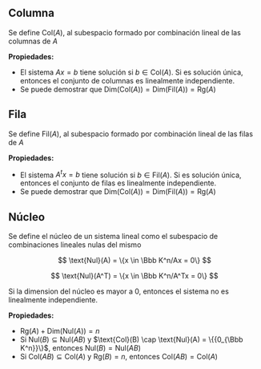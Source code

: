 ## Columna

Se define $\text{Col}(A)$, al subespacio formado por combinación lineal de las columnas de $A$

**Propiedades:**

- El sistema $Ax = b$ tiene solución si $b \in \text{Col}(A)$. Si es solución única, entonces el conjunto de columnas es linealmente independiente.
- Se puede demostrar que $\text{Dim}(\text{Col}(A)) = \text{Dim}(\text{Fil}(A)) = \text{Rg}(A)$

## Fila

Se define $\text{Fil}(A)$, al subespacio formado por combinación lineal de las filas de $A$

**Propiedades:**

- El sistema $A^tx = b$ tiene solución si $b \in \text{Fil}(A)$. Si es solución única, entonces el conjunto de filas es linealmente independiente.
- Se puede demostrar que $\text{Dim}(\text{Col}(A)) = \text{Dim}(\text{Fil}(A)) = \text{Rg}(A)$

## Núcleo

Se define el núcleo de un sistema lineal como el subespacio de combinaciones lineales nulas del mismo

$$
\text{Nul}(A) = \{x \in \Bbb K^n/Ax = 0\}
$$

$$
\text{Nul}(A^T) = \{x \in \Bbb K^n/A^Tx = 0\}
$$

Si la dimension del núcleo es mayor a 0, entonces el sistema no es linealmente independiente.

**Propiedades:**

- $\text{Rg}(A) + \text{Dim}(\text{Nul}(A)) = n$
- Si $\text{Nul}(B) \subseteq \text{Nul}(AB)$ y $\text{Col}(B) \cap \text{Nul}(A) = \{{0_{\Bbb K^n}}\}$, entonces $\text{Nul}(B) = \text{Nul}(AB)$
- Si $\text{Col}(AB) \subseteq \text{Col}(A)$ y $\text{Rg}(B) = n$, entonces $\text{Col}(AB) = \text{Col}(A)$

